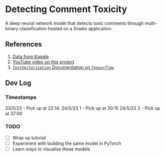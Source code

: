 # Detecting Comment Toxicity

A deep neural network model that detects toxic comments through multi-binary classification hosted on a Gradio application.

## References

1. [Data from Kaggle](https://www.kaggle.com/competitions/jigsaw-toxic-comment-classification-challenge/data)
2. [YouTube video on this project](https://www.youtube.com/watch?v=ZUqB-luawZg)
3. [`TextVectorization` Documentation on `Tensorflow`](https://www.tensorflow.org/api_docs/python/tf/keras/layers/TextVectorization)

## Dev Log

### Timestamps

23/5/23 - Pick up at 22:14.
24/5/23 1 - Pick up at 30:15
24/5/23 2 - Pick up at 37:00

### TODO
- [ ] Wrap up tutorial
- [ ] Experiment with building the same model in PyTorch
- [ ] Learn ways to visualise these models